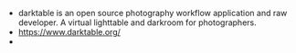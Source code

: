 - darktable is an open source photography workflow application and raw developer. A virtual lighttable and darkroom for photographers.
- https://www.darktable.org/
-